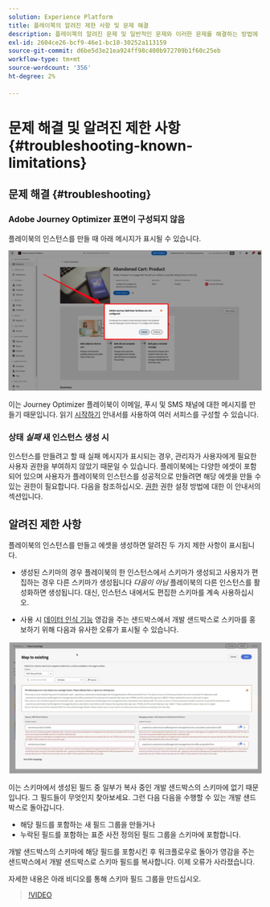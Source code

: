 ```yaml
---
solution: Experience Platform
title: 플레이북의 알려진 제한 사항 및 문제 해결
description: 플레이북의 알려진 문제 및 일반적인 문제와 이러한 문제를 해결하는 방법에 대해 자세히 알아보십시오
exl-id: 2604ce26-bcf9-46e1-bc10-30252a113159
source-git-commit: d6be5d3e21ea924ff98c400b972709b1f60c25eb
workflow-type: tm+mt
source-wordcount: '356'
ht-degree: 2%

---
```



# 문제 해결 및 알려진 제한 사항 {#troubleshooting-known-limitations}

## 문제 해결 {#troubleshooting}

### Adobe Journey Optimizer 표면이 구성되지 않음

플레이북의 인스턴스를 만들 때 아래 메시지가 표시될 수 있습니다.

![문제 해결](/help/use-case-playbooks/assets/playbooks/troubleshooting/troubleshooting-ajo.png)

이는 Journey Optimizer 플레이북이 이메일, 푸시 및 SMS 채널에 대한 메시지를 만들기 때문입니다. 읽기 [시작하기](/help/use-case-playbooks/playbooks/get-started.md#configure-sandbox-and-channel-surfaces-in-journey-optimizer) 안내서를 사용하여 여러 서피스를 구성할 수 있습니다.

### 상태 *실패* 새 인스턴스 생성 시

인스턴스를 만들려고 할 때 실패 메시지가 표시되는 경우, 관리자가 사용자에게 필요한 사용자 권한을 부여하지 않았기 때문일 수 있습니다. 플레이북에는 다양한 에셋이 포함되어 있으며 사용자가 플레이북의 인스턴스를 성공적으로 만들려면 해당 에셋을 만들 수 있는 권한이 필요합니다. 다음을 참조하십시오. [권한](/help/use-case-playbooks/playbooks/get-started.md#grant-your-team-the-required-access-permissions) 권한 설정 방법에 대한 이 안내서의 섹션입니다.

## 알려진 제한 사항

플레이북의 인스턴스를 만들고 에셋을 생성하면 알려진 두 가지 제한 사항이 표시됩니다.

* 생성된 스키마의 경우 플레이북의 한 인스턴스에서 스키마가 생성되고 사용자가 편집하는 경우 다른 스키마가 생성됩니다 *다음이 아님* 플레이북의 다른 인스턴스를 활성화하면 생성됩니다. 대신, 인스턴스 내에서도 편집한 스키마를 계속 사용하십시오.

* 사용 시 [데이터 인식 기능](/help/use-case-playbooks/playbooks/data-awareness.md) 영감을 주는 샌드박스에서 개발 샌드박스로 스키마를 홍보하기 위해 다음과 유사한 오류가 표시될 수 있습니다.

![스키마 오류](/help/use-case-playbooks/assets/playbooks/troubleshooting/schema-errors.png)

이는 스키마에서 생성된 필드 중 일부가 복사 중인 개발 샌드박스의 스키마에 없기 때문입니다. 그 필드들이 무엇인지 찾아보세요. 그런 다음 다음을 수행할 수 있는 개발 샌드박스로 돌아갑니다.

* 해당 필드를 포함하는 새 필드 그룹을 만들거나
* 누락된 필드를 포함하는 표준 사전 정의된 필드 그룹을 스키마에 포함합니다.

개발 샌드박스의 스키마에 해당 필드를 포함시킨 후 워크플로우로 돌아가 영감을 주는 샌드박스에서 개발 샌드박스로 스키마 필드를 복사합니다. 이제 오류가 사라졌습니다.

자세한 내용은 아래 비디오를 통해 스키마 필드 그룹을 만드십시오.

>[!VIDEO](https://video.tv.adobe.com/v/27013/?learn=on)
